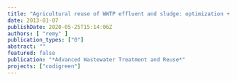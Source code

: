 ```yaml
---
title: "Agricultural reuse of WWTP effluent and sludge: optimization + environmental footprint via LCA"
date: 2013-01-07
publishDate: 2020-05-25T15:14:06Z
authors: [ "remy" ]
publication_types: ["0"]
abstract: ""
featured: false
publication: "*Advanced Wastewater Treatment and Reuse*"
projects: ["codigreen"]
---
```


